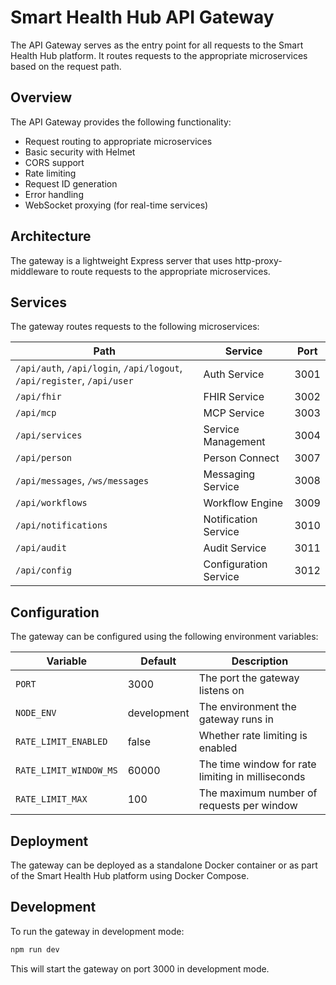 # Smart Health Hub API Gateway

The API Gateway serves as the entry point for all requests to the Smart Health Hub platform. It routes requests to the appropriate microservices based on the request path.

## Overview

The API Gateway provides the following functionality:
- Request routing to appropriate microservices
- Basic security with Helmet
- CORS support
- Rate limiting
- Request ID generation
- Error handling
- WebSocket proxying (for real-time services)

## Architecture

The gateway is a lightweight Express server that uses http-proxy-middleware to route requests to the appropriate microservices.

## Services

The gateway routes requests to the following microservices:

| Path | Service | Port |
| ---- | ------- | ---- |
| `/api/auth`, `/api/login`, `/api/logout`, `/api/register`, `/api/user` | Auth Service | 3001 |
| `/api/fhir` | FHIR Service | 3002 |
| `/api/mcp` | MCP Service | 3003 |
| `/api/services` | Service Management | 3004 |
| `/api/person` | Person Connect | 3007 |
| `/api/messages`, `/ws/messages` | Messaging Service | 3008 |
| `/api/workflows` | Workflow Engine | 3009 |
| `/api/notifications` | Notification Service | 3010 |
| `/api/audit` | Audit Service | 3011 |
| `/api/config` | Configuration Service | 3012 |

## Configuration

The gateway can be configured using the following environment variables:

| Variable | Default | Description |
| -------- | ------- | ----------- |
| `PORT` | 3000 | The port the gateway listens on |
| `NODE_ENV` | development | The environment the gateway runs in |
| `RATE_LIMIT_ENABLED` | false | Whether rate limiting is enabled |
| `RATE_LIMIT_WINDOW_MS` | 60000 | The time window for rate limiting in milliseconds |
| `RATE_LIMIT_MAX` | 100 | The maximum number of requests per window |

## Deployment

The gateway can be deployed as a standalone Docker container or as part of the Smart Health Hub platform using Docker Compose.

## Development

To run the gateway in development mode:

```bash
npm run dev
```

This will start the gateway on port 3000 in development mode.
